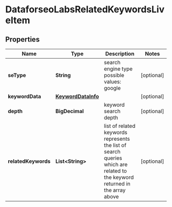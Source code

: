 

# DataforseoLabsRelatedKeywordsLiveItem


## Properties

| Name | Type | Description | Notes |
|------------ | ------------- | ------------- | -------------|
|**seType** | **String** | search engine type possible values: google |  [optional] |
|**keywordData** | [**KeywordDataInfo**](KeywordDataInfo.md) |  |  [optional] |
|**depth** | **BigDecimal** | keyword search depth |  [optional] |
|**relatedKeywords** | **List&lt;String&gt;** | list of related keywords represents the list of search queries which are related to the keyword returned in the array above |  [optional] |



